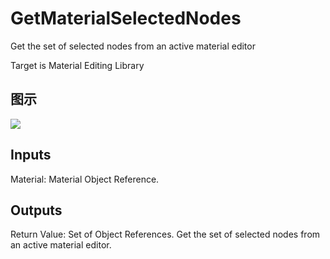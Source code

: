 # GetMaterialSelectedNodes

Get the set of selected nodes from an active material editor

Target is Material Editing Library

## 图示

![]($-20221218-19463227.png)

## Inputs

Material: Material Object Reference.  

## Outputs

Return Value: Set of Object References. Get the set of selected nodes from an active material editor.

